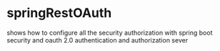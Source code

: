 # springRestOAuth
 shows how to configure all the security authorization with spring boot security and oauth 2.0 authentication and authorization sever
